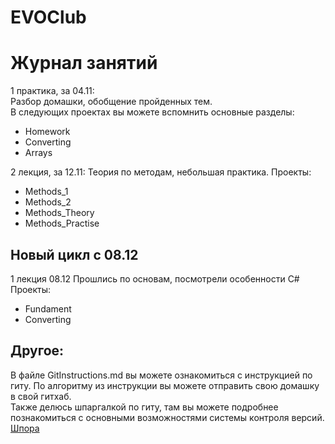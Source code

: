 # EVOClub

# Журнал занятий

1 практика, за 04.11:  
Разбор домашки, обобщение пройденных тем.  
В следующих проектах вы можете вспомнить основные разделы:
* Homework
* Converting
* Arrays  

2 лекция, за 12.11:
Теория по методам, небольшая практика.
Проекты: 

* Methods_1
* Methods_2  
* Methods_Theory
* Methods_Practise  
  
## Новый цикл с 08.12  
1 лекция 08.12
Прошлись по основам, посмотрели особенности C#
Проекты:  

* Fundament
* Converting


Другое:
---
В файле GitInstructions.md вы можете ознакомиться с инструкцией по гиту. По алгоритму из инструкции вы можете отправить свою домашку в свой гитхаб.  
Также делюсь шпаргалкой по гиту, там вы можете подробнее познакомиться с основными возможностями системы контроля версий.
[Шпора](https://github.com/cyberspacedk/Git-commands)
